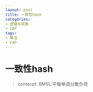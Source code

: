 ```yaml
---
layout: post
title: 一致性hash
categories:
- 逻辑与现象
- CAP
tags:
- 算法
- CAP
---
```



<i class="icon-file"></i>一致性hash
============

> contecpt:
> BMSL:平衡单调分散负荷
